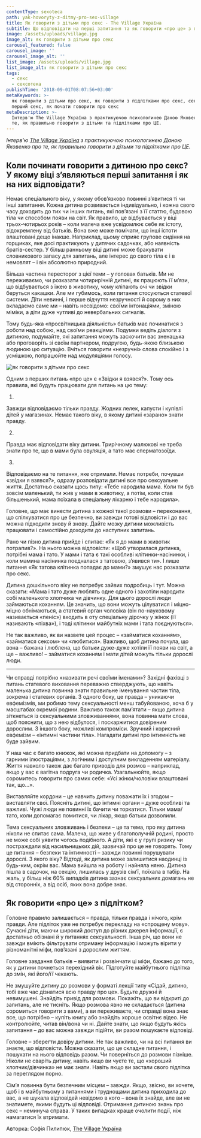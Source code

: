 ```yaml
---
contentType: sexoteca
path: yak-hovoryty-z-ditmy-pro-sex-village
title: Як говорити з дітьми про секс - The Village Україна
subtitle: Що відповідати на перші запитання та як говорити «про це» з підлітками
image: /assets/uploads/village.jpg
image_alt: як говорити з дітьми про секс
carousel_featured: false
carousel_image: ''
carousel_image_alt: ''
list_image: /assets/uploads/village.jpg
list_image_alt: як говорити з дітьми про секс
tags:
  - секс
  - сексотека
publishTime: '2018-09-01T08:07:56+03:00'
metaKeywords: >-
  як говорити з дітьми про секс, як говорити з підлітками про секс, секс вперше,
  перший секс, як почати говорити про секс
metaDescription: >-
  Інтерв'ю The Village Україна з практикуючою психологинею Даною Яковенко про
  те, як правильно говорити з дітьми та підлітками про ЦЕ.
---
```

_Інтерв'ю _[The Village Україна](https://www.the-village.com.ua/village/children/children/275897-yak-govoriti-z-ditmi-pro-seks)_ з практикуючою психологинею Даною Яковенко про те, як правильно говорити з дітьми та підлітками про ЦЕ._

## Коли починати говорити з дитиною про секс? У якому віці з’являються перші запитання і як на них відповідати?

Немає спеціального віку, у якому обов’язково повинні з’явитися ті чи інші запитання. Кожна дитина розвивається індивідуально, і кожна свого часу доходить до тих чи інших питань, які пов’язані з її статтю, будовою тіла чи способом появи на світ. Як правило, це відбувається у віці трьох-чотирьох років – коли малеча вже усвідомлює себе як істоту, відокремлену від батьків. Вона вже може помічати, що інші істоти влаштовані дещо інакше. Наприклад, цьому сприяє групове сидіння на горщиках, яке досі практикують у дитячих садочках, або наявність братів-сестер. У більш ранньому віці дитині може бракувати словникового запасу для запитань, але інтерес до свого тіла є і в немовлят – і він абсолютно природний.

Більша частина пересторог з цієї теми – у головах батьків. Ми не переживаємо, чи розказати чотирирічній дитині, як працюють її м’язи, що відбувається з їжею в животику, чому кліпають очі чи звідки беруться какашки. Але ми губимось, коли питання стосуються статевої системи. Діти невинні, і перше відчуття незручності й сорому в них вкладаємо саме ми – навіть несвідомо: своїми інтонаціями, зміною міміки, а діти дуже чутливі до невербальних сигналів.

Тому будь-яка «просвітницька діяльність» батьків має починатися з роботи над собою, над своїми реакціями. Подумки ведіть діалоги з дитиною, подумайте, які запитання можуть заскочити вас зненацька або проговоріть зі своїм партнером, подругою, будь-якою близькою людиною цю ситуацію. Вчіться говорити «незручні» слова спокійно і з усмішкою, попрацюйте над модуляціями голосу.

![як говорити з дітьми про секс](/assets/uploads/village-1.jpg)

Одним з перших питань «про це» є «Звідки я взявся?». Тому ось правила, які будуть працювати для питань на цю тему:

1. 

Завжди відповідаємо тільки правду. Жодних лелек, капусти і купівлі дітей у магазинах. Немає такого віку, в якому дитині «зарано» знати правду.

2. 

Правда має відповідати віку дитини. Трирічному малюкові не треба знати про те, що в мами була овуляція, а тато має сперматозоїди.

3. 

Відповідаємо на те питання, яке отримали. Немає потреби, почувши «звідки я взявся?», одразу розповідати дитині все про сексуальне життя. Достатньо сказати щось типу: «Тебе народила мама. Коли ти був зовсім маленький, ти жив у мами в животику, а потім, коли став більшенький, мама поїхала в спеціальну лікарню і тебе народила».

Головне, що має винести дитина з кожної такої розмови – переконання, що спілкуватися про це безпечно, ви завжди готові відповісти і до вас можна підходити знову й знову. Дайте мозку дитини можливість працювати і самостійно доходити до наступних запитань.

Рано чи пізно дитина прийде і спитає: «Як я до мами в животик потрапив?». На нього можна відповісти: «Щоб утворилася дитинка, потрібні мама і тато. У мами і тата є такі особливі клітинки-насінинки, і коли мамина насінинка поєдналася з татовою, з’явився ти». І лише питання «Як татова клітинка попадає до мами?» змушує нас розказати про секс.

Дитина дошкільного віку не потребує зайвих подробиць і тут. Можна сказати: «Мама і тато дуже люблять одне одного і захотіли народити собі маленького хлопчика чи дівчинку. Для цього дорослі люди займаються коханням. Це значить, що вони можуть цілуватися і міцно-міцно обнімаються, а статевий орган чоловіка (він по-науковому називається «пеніс») входить в оту спеціальну дірочку у жінок (її називають «піхва»), і тоді клітинки майбутніх мами і тата поєднуються».

Не так важливо, як ви назвете цей процес – «займатися коханням», «займатися сексом» чи «любитися». Важливо, щоб дитина почула, що вона – бажана і люблена, що батьки дуже-дуже хотіли її появи на світ, а ще – важливо! – займатися коханням і мати дітей можуть тільки дорослі люди.

- - -

Чи справді потрібно «називати речі своїми іменами»? Західні фахівці з питань статевого виховання переважно стверджують, що навіть маленька дитина повинна знати правильне іменування частин тіла, зокрема і статевих органів. З одного боку, це правда – уникаючи евфемізмів, ми робимо тему сексуальності менш табуйованою, хоча б у масштабах окремої родини. Важливо також пам’ятати – якщо дитина зіткнеться із сексуальними зловживаннями, вона повинна мати слова, щоб пояснити, що з нею відбулося, і поскаржитися довіреним дорослим. З іншого боку, можливі компроміси. Зручний і корисний евфемізм – «інтимні частини тіла». Нагадати дитині про інтимність не буде зайвим.

У наш час є багато книжок, які можна придбати на допомогу – з гарними ілюстраціями, з логічним і доступним викладенням матеріалу. Життя навколо також дає багато приводів для розмов – наприклад, якщо у вас є вагітна подруга чи родичка. Узагальнюйте, якщо соромитесь говорити про самих себе: «Усі жінки/чоловіки влаштовані так, що…».

Виставляйте кордони – це навчить дитину поважати їх і згодом – виставляти свої. Поясніть дитині, що інтимні органи – дуже особливі та важливі. Чужі люди не повинні їх бачити чи торкатися. Тільки мама/тато, коли допомагає помитися, чи лікар, якщо батьки дозволили.

Тема сексуальних зловживань і безпеки – це та тема, про яку дитина ніколи не спитає сама. Малеча, що живе у благополучній родині, просто не може собі уявити чогось подібного. А діти, які є у групі ризику чи постраждали від насильницьких дій, зазвичай про це не говорять. Тому це питання – безпеки та інтимності – завжди повинні порушувати дорослі. З якого віку? Відтоді, як дитина може залишитися наодинці із будь-ким, окрім вас. Мама вийшла на роботу і найняла няню. Дитина пішла в садочок, на секцію, лишилась у друзів сім’ї, поїхала в табір. На жаль, у більш ніж 60% випадків дитина зазнає сексуальних домагань не від сторонніх, а від осіб, яких вона добре знає.

## Як говорити «про це» з підлітком?

Головне правило залишається – правда, тільки правда і нічого, крім правди. Але підліток уже не потребує перекладу на «спрощену мову». Сучасні діти, маючи широкий доступ до різних джерел інформації, є достатньо обізнані й у питаннях сексуальності. Інша річ, що вони не завжди вміють фільтрувати отриману інформацію і можуть вірити у різноманітні міфи, пов’язані з дорослим життям.

Головне завдання батьків – виявити і розвінчати ці міфи, бажано до того, як у дитини почнеться перехідний вік. Підготуйте майбутнього підлітка до змін, які його/її чекають.

Не змушуйте дитину до розмови у форматі лекції типу «Сідай, дитино, тобі вже час дізнатися всю правду про це». Будьте дружні й невимушені. Знайдіть привід для розмови. Покажіть, що ви відкриті до запитань, але не тисніть. Якщо розмова явно не складається (дитина соромиться говорити з вами), а ви переживаєте, чи справді вона знає все, що потрібно – купіть книгу або знайдіть хороше освітнє відео. Не контролюйте, читав він/вона чи ні. Дайте знати, що якщо будуть якісь запитання – до вас можна завжди підійти, ви разом пошукаєте відповіді.

Головне – зберегти довіру дитини. Не так важливо, чи на всі питання ви знаєте, що відповісти. Можна сказати, що це складне питання, і пошукати на нього відповідь разом. Чи поверніться до розмови пізніше. Ніколи не сваріть дитину, навіть якщо ви чуєте те, що «хороший хлопчик/дівчинка» не має знати. Навіть якщо ви застали свого підлітка за переглядом порно.

Сім’я повинна бути безпечним місцем – завжди. Якщо, звісно, ви хочете, щоб і в майбутньому з питаннями і труднощами дитина приходила до вас, а не шукала відповідей невідомо в кого – вона їх знайде, але ви не знатимете, якими будуть ці відповіді. Отримання дитиною знань про секс – неминуча справа. У таких випадках краще очолити події, ніж намагатися їх втримати.

Авторка: Софія Пилипюк, [The Village Україна](https://www.the-village.com.ua/village/children/children/275897-yak-govoriti-z-ditmi-pro-seks)
